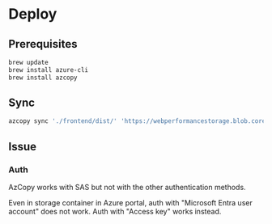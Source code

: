 # Deploy

## Prerequisites

```zsh
brew update
brew install azure-cli
brew install azcopy
```

## Sync

```zsh
azcopy sync './frontend/dist/' 'https://webperformancestorage.blob.core.windows.net/$web?<SAS>' --recursive
```

## Issue

### Auth

AzCopy works with SAS but not with the other authentication methods.

Even in storage container in Azure portal, auth with "Microsoft Entra user account" does not work. Auth with "Access key" works instead.
